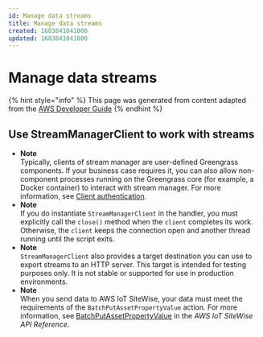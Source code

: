 ```yaml
---
id: Manage data streams
title: Manage data streams
created: 1683841041000
updated: 1683841041000
---
```

# Manage data streams

{% hint style="info" %}
This page was generated from content adapted from the [AWS Developer Guide](https://github.com/awsdocs/aws-iot-greengrass-v2-developer-guide.git)
{% endhint %}

## Use StreamManagerClient to work with streams

- **Note**  
<a name="stream-manager-clients"></a>Typically, clients of stream manager are user\-defined Greengrass components\. If your business case requires it, you can also allow non\-component processes running on the Greengrass core \(for example, a Docker container\) to interact with stream manager\. For more information, see [Client authentication](manage-data-streams.md#stream-manager-security-client-authentication)\.
- **Note**  
If you do instantiate `StreamManagerClient` in the handler, you must explicitly call the `close()` method when the `client` completes its work\. Otherwise, the `client` keeps the connection open and another thread running until the script exits\.
- **Note**  
<a name="streammanagerclient-http-config"></a>`StreamManagerClient` also provides a target destination you can use to export streams to an HTTP server\. This target is intended for testing purposes only\. It is not stable or supported for use in production environments\.
- **Note**  
<a name="BatchPutAssetPropertyValue-data-reqs"></a>When you send data to AWS IoT SiteWise, your data must meet the requirements of the `BatchPutAssetPropertyValue` action\. For more information, see [BatchPutAssetPropertyValue](https://docs.aws.amazon.com/iot-sitewise/latest/APIReference/API_BatchPutAssetPropertyValue.html) in the *AWS IoT SiteWise API Reference*\.

